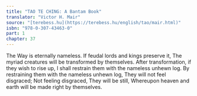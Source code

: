 ```yaml
---
title: "TAO TE CHING: A Bantam Book"
translator: "Victor H. Mair"
source: "[terebess.hu](https://terebess.hu/english/tao/mair.html)"
isbn: "978-0-307-43463-0"
part: 1
chapter: 37
---
```

The Way is eternally nameless.
If feudal lords and kings preserve it,
The myriad creatures will be transformed by themselves.
After transformation, if they wish to rise up,
I shall restrain them with the nameless unhewn log.
By restraining them with the nameless unhewn log,
They will not feel disgraced;
Not feeling disgraced,
They will be still,
Whereupon heaven and earth will be made right by themselves.